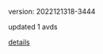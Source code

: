 version: 2022121318-3444

updated 1 avds

[details](https://github.com/0x74f917491bfa7ebfa379/ali_avd_db/blob/master/change_log/2022/12/13/18/3444.txt)